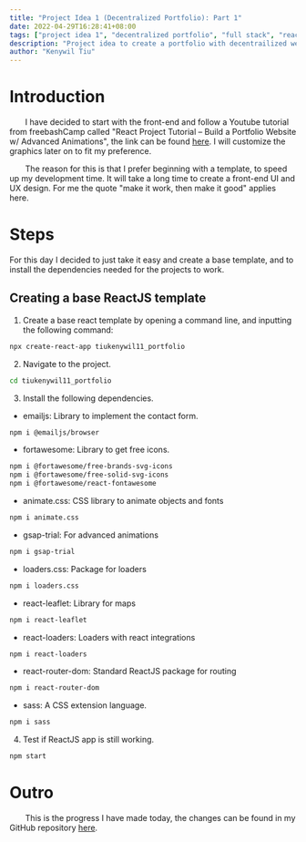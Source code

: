 ```yaml
---
title: "Project Idea 1 (Decentralized Portfolio): Part 1"
date: 2022-04-29T16:28:41+08:00
tags: ["project idea 1", "decentralized portfolio", "full stack", "reactjs", "javascript"]
description: "Project idea to create a portfolio with decentrailized web3 technologies"
author: "Kenywil Tiu"
---
```

# Introduction

&nbsp;&nbsp;&nbsp;&nbsp;&nbsp;&nbsp; I have decided to start with the front-end and follow a Youtube tutorial from freebashCamp called "React Project Tutorial – Build a Portfolio Website w/ Advanced Animations", the link can be found [here](https://youtu.be/bmpI252DmiI). I will customize the graphics later on to fit my preference.  
  
&nbsp;&nbsp;&nbsp;&nbsp;&nbsp;&nbsp; The reason for this is that I prefer beginning with a template, to speed up my development time. It will take a long time to create a front-end UI and UX design. For me the quote "make it work, then make it good" applies here.  

# Steps
For this day I decided to just take it easy and create a base template, and to install the dependencies needed for the projects to work.
  
## Creating a base ReactJS template
1. Create a base react template by opening a command line, and inputting the following command:
```bash
npx create-react-app tiukenywil11_portfolio
```

2. Navigate to the project.
```bash
cd tiukenywil11_portfolio
```

3. Install the following dependencies.
- emailjs: Library to implement the contact form.
```bash
npm i @emailjs/browser
```
- fortawesome: Library to get free icons.
```bash
npm i @fortawesome/free-brands-svg-icons
npm i @fortawesome/free-solid-svg-icons
npm i @fortawesome/react-fontawesome
```
- animate.css: CSS library to animate objects and fonts
```bash
npm i animate.css
```
- gsap-trial: For advanced animations
```bash
npm i gsap-trial
```
- loaders.css: Package for loaders
```bash
npm i loaders.css
```
- react-leaflet: Library for maps
```bash
npm i react-leaflet
```
- react-loaders: Loaders with react integrations
```bash
npm i react-loaders
```
- react-router-dom: Standard ReactJS package for routing
```bash
npm i react-router-dom
```
- sass: A CSS extension language.
```bash
npm i sass
```

4. Test if ReactJS app is still working.
```bash
npm start
```

# Outro
&nbsp;&nbsp;&nbsp;&nbsp;&nbsp;&nbsp; This is the progress I have made today, the changes can be found in my GitHub repository [here](https://github.com/tiukenywil11/decentralized-portfolio/commit/12fcd5293687b3bb344491e5b2af8329350c2ef1). 